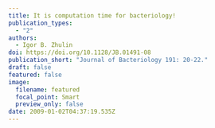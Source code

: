 ```yaml
---
title: It is computation time for bacteriology!
publication_types:
  - "2"
authors:
  - Igor B. Zhulin
doi: https://doi.org/10.1128/JB.01491-08
publication_short: "Journal of Bacteriology 191: 20-22."
draft: false
featured: false
image:
  filename: featured
  focal_point: Smart
  preview_only: false
date: 2009-01-02T04:37:19.535Z
---
```

